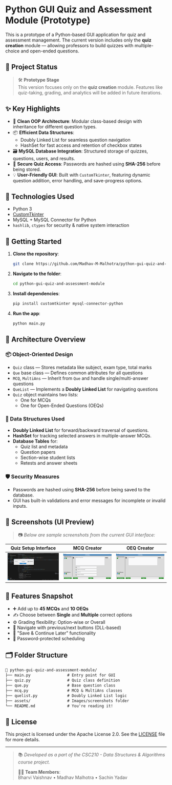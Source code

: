 # Python GUI Quiz and Assessment Module (Prototype)

This is a prototype of a Python-based GUI application for quiz and assessment management. The current version includes only the **quiz creation** module — allowing professors to build quizzes with multiple-choice and open-ended questions.

## 🚧 Project Status

> 🛠️ **Prototype Stage**  
> This version focuses only on the **quiz creation** module. Features like quiz-taking, grading, and analytics will be added in future iterations.

## ✨ Key Highlights

- 🧱 **Clean OOP Architecture**: Modular class-based design with inheritance for different question types.
- 📦 **Efficient Data Structures**:  
  - Doubly Linked List for seamless question navigation  
  - HashSet for fast access and retention of checkbox states  
- 🗃️ **MySQL Database Integration**: Structured storage of quizzes, questions, users, and results.
- 🔐 **Secure Quiz Access**: Passwords are hashed using **SHA-256** before being stored.
- 💡 **User-Friendly GUI**: Built with `CustomTkinter`, featuring dynamic question addition, error handling, and save-progress options.

## 🧰 Technologies Used

- Python 3  
- [CustomTkinter](https://github.com/TomSchimansky/CustomTkinter)  
- MySQL + MySQL Connector for Python  
- `hashlib`, `ctypes` for security & native system interaction  

## 🚀 Getting Started

1. **Clone the repository**:
   ```bash
   git clone https://github.com/Madhav-M-Malhotra/python-gui-quiz-and-assessment-module.git
   ```

2. **Navigate to the folder**:
   ```bash
   cd python-gui-quiz-and-assessment-module
   ```

3. **Install dependencies**:
   ```bash
   pip install customtkinter mysql-connector-python
   ```

4. **Run the app**:
   ```bash
   python main.py
   ```

## 🧠 Architecture Overview

### 📦 Object-Oriented Design

- `Quiz` class — Stores metadata like subject, exam type, total marks
- `Que` base class — Defines common attributes for all questions
- `MCQ`, `MultiAns` — Inherit from `Que` and handle single/multi-answer questions
- `QueList` — Implements a **Doubly Linked List** for navigating questions
- `Quiz` object maintains two lists:
  - One for MCQs
  - One for Open-Ended Questions (OEQs)

### 🧮 Data Structures Used

- **Doubly Linked List** for forward/backward traversal of questions.
- **HashSet** for tracking selected answers in multiple-answer MCQs.
- **Database Tables** for:
  - Quiz list and metadata
  - Question papers
  - Section-wise student lists
  - Retests and answer sheets

### 🛡️ Security Measures

- Passwords are hashed using **SHA-256** before being saved to the database.
- GUI has built-in validations and error messages for incomplete or invalid inputs.

## 📸 Screenshots (UI Preview)

> 📷 *Below are sample screenshots from the current GUI interface:*

| Quiz Setup Interface | MCQ Creator | OEQ Creator |
|----------------------|-------------|-------------|
| ![Quiz Setup](assets/quiz_setup.png) | ![MCQ View](assets/mcq_creator.png) | ![OEQ View](assets/oeq_creator.png) |

## 📌 Features Snapshot

- ➕ Add up to **45 MCQs** and **10 OEQs**
- ✍️ Choose between **Single** and **Multiple** correct options
- ⚙️ Grading flexibility: Option-wise or Overall
- 🔁 Navigate with previous/next buttons (DLL-based)
- 💾 "Save & Continue Later" functionality
- 🔑 Password-protected scheduling

## 🗂️ Folder Structure

```
📁 python-gui-quiz-and-assessment-module/
├── main.py                # Entry point for GUI
├── quiz.py                # Quiz class definition
├── que.py                 # Base question class
├── mcq.py                 # MCQ & MultiAns classes
├── quelist.py             # Doubly Linked List logic
├── assets/                # Images/screenshots folder
└── README.md              # You're reading it!
```

## 📃 License

This project is licensed under the Apache License 2.0. See the [LICENSE](LICENSE) file for more details.

---

> 📚 *Developed as a part of the CSC210 - Data Structures & Algorithms course project.*
>  
> 👨‍💻 **Team Members**:  
> Bharvi Vaishnav • Madhav Malhotra • Sachin Yadav
